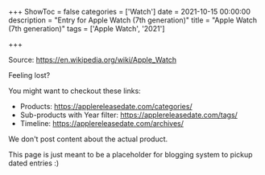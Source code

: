 +++
ShowToc = false
categories = ['Watch']
date = 2021-10-15 00:00:00
description = "Entry for Apple Watch (7th generation)"
title = "Apple Watch (7th generation)"
tags = ['Apple Watch', '2021']

+++

Source: https://en.wikipedia.org/wiki/Apple_Watch

Feeling lost?

You might want to checkout these links:
- Products: https://applereleasedate.com/categories/
- Sub-products with Year filter: https://applereleasedate.com/tags/
- Timeline: https://applereleasedate.com/archives/

We don't post content about the actual product. 



This page is just meant to be a placeholder for blogging system to pickup dated entries :)


